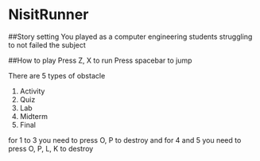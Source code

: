 # NisitRunner

##Story setting
You played as a computer engineering students struggling to not failed the subject

##How to play
Press Z, X to run
Press spacebar to jump

There are 5 types of obstacle
1. Activity
2. Quiz
3. Lab
4. Midterm
5. Final

for 1 to 3 you need to press O, P to destroy
and for 4 and 5 you need to press O, P, L, K to destroy
